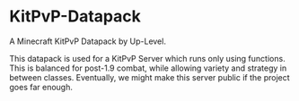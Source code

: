 # KitPvP-Datapack
A Minecraft KitPvP Datapack by Up-Level.

This datapack is used for a KitPvP Server which runs only using functions. This is balanced for post-1.9 combat, while allowing variety and strategy in between classes.
Eventually, we might make this server public if the project goes far enough.
